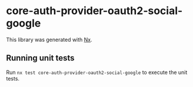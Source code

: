 # core-auth-provider-oauth2-social-google

This library was generated with [Nx](https://nx.dev).

## Running unit tests

Run `nx test core-auth-provider-oauth2-social-google` to execute the unit tests.
